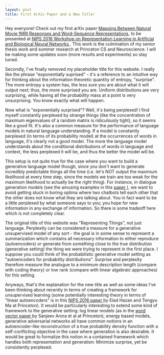 ```yaml
---
layout: post
title: First ArXiv Paper and a New Title!
---
```


Hey everyone! Check out my first arXiv paper <a href="https://arxiv.org/abs/1610.03914"> Mapping Between Natural Movie fMRI Responses and Word-Sequence Representations</a>, to be presented at <a href="https://sites.google.com/site/mlini2016nips/"> NIPS 2016 Workshop on Representation Learning in Artificial and Biological Neural Networks </a>. This work is the culmination of my senior thesis work and summer research at Princeton CS and Neuroscience. I will be making some updates soon (more results and experiments) so stay tuned.

Secondly, I've finally removed my placeholder title for this website. I really like the phrase "exponentially suprised" - it's a reference to an intuitive way for thinking about the information theoretic quantity of entropy, "surprise". The more entropy a system has, the less sure you are about what it will output next; thus, the more surprised you are. Uniform distributions are very surprising, while having all the probability mass at a point is very unsurprising. You know exactly what will happen. 

Now what is "exponentially surprised"? Well, it's being perplexed! I find myself constantly perplexed by strange things (like the concentration of maximum eigenvalues of a random matrix is ridiculously tight), so it seems like a good fit. It's also a common measure for the performance of language models in natural language understanding. If a model is constantly perplexed (in terms of its probability model) at the occurrences of words in language, it's clearly not a good model. The more the language model understands about the conditional distributions of words in language and context, the less perplexed it will be, and thus the better the model will be. 

This setup is not quite true for the case where you want to build a generative language model though, since you don't want to generate incredibly predictable things all the time (i.e. let's NOT output the maximum likelihood at every time step, since the models we train are too weak for the maximum likelihood to actually be the right thing). For instance, in dialogue generation models (see the amusing examples in this <a href="https://arxiv.org/pdf/1606.01541v4.pdf" > paper </a>), we want to avoid getting stuck in boring optima where two chatbots tell each other that the other does not know what they are talking about. You in fact want to be a little perplexed by what someone says to you; you hope for new information in any exchange of information. So there is some tradeoff here which is not completely clear. 

The original title of this website was "Representing Things", not just language. Perplexity can be considered a measure for a generative unsupervised model of any sort - the goal is in some sense to represent a summarization which contains all necessary information to either reproduce (autoencoders) or generate from something close to the true distribution (generative setting) the thing we were trying to represent in the first place. I suppose you could think of the probabilistic generative model setting as "autoencoders for probability distributions". Surprise and perplexity therefore measure the analogue to a minimum description length (compare with coding theory) or low rank (compare with linear algebraic approaches) for this setting.

Anyways, that's the explanation for the new title as well as some ideas I've been thinking about recently in terms of creating a framework for unsupervised learning (some potentially interesting theory in terms of "linear autoencoders" is in this <a href = "https://arxiv.org/abs/1610.01132"> NIPS 2016 paper </a> by Elad Hazan and Tengyu Ma at Princeton). It would be particularly interesting to extend some kind of framework to the generative setting: log linear models (as in the <a href = "https://transacl.org/ojs/index.php/tacl/article/viewFile/742/204"> word vector paper </a> by Sanjeev Arora et al at Princeton), energy based models, generative adversarial networks all have common notions in an autoencoder-like reconstruction of a true probability density function with a self-conflicting objective in the case where generation is also desirable. It would be great to formalize this notion in a contained framework which handles both representation and generation: Minimize surprise, yet be consistently perplexed.




